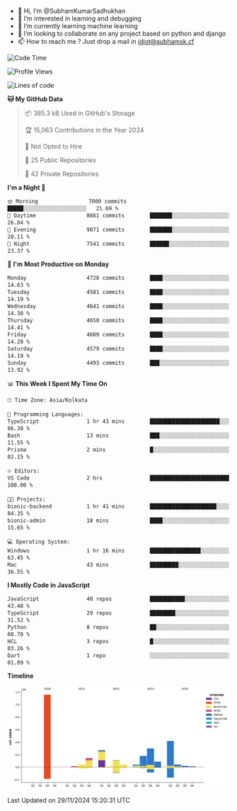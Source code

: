 - 👋 Hi, I’m @SubhamKumarSadhukhan
- 👀 I’m interested in learning and debugging
- 🌱 I’m currently learning machine learning
- 💞️ I’m looking to collaborate on any project based on python and django
- 📫 How to reach me ?
      Just drop a mail in idiot@subhamsk.cf

<!---
SubhamKumarSadhukhan/SubhamKumarSadhukhan is a ✨ special ✨ repository because its `README.md` (this file) appears on your GitHub profile.
You can click the Preview link to take a look at your changes.
--->


<!--START_SECTION:waka-->
![Code Time](http://img.shields.io/badge/Code%20Time-2%2C651%20hrs%2048%20mins-blue)

![Profile Views](http://img.shields.io/badge/Profile%20Views-1-blue)

![Lines of code](https://img.shields.io/badge/From%20Hello%20World%20I%27ve%20Written-2.9%20million%20lines%20of%20code-blue)

**🐱 My GitHub Data** 

> 📦 385.3 kB Used in GitHub's Storage 
 > 
> 🏆 15,063 Contributions in the Year 2024
 > 
> 🚫 Not Opted to Hire
 > 
> 📜 25 Public Repositories 
 > 
> 🔑 42 Private Repositories 
 > 
**I'm a Night 🦉** 

```text
🌞 Morning                7000 commits        █████░░░░░░░░░░░░░░░░░░░░   21.69 % 
🌆 Daytime                8661 commits        ███████░░░░░░░░░░░░░░░░░░   26.84 % 
🌃 Evening                9071 commits        ███████░░░░░░░░░░░░░░░░░░   28.11 % 
🌙 Night                  7541 commits        ██████░░░░░░░░░░░░░░░░░░░   23.37 % 
```
📅 **I'm Most Productive on Monday** 

```text
Monday                   4720 commits        ████░░░░░░░░░░░░░░░░░░░░░   14.63 % 
Tuesday                  4581 commits        ████░░░░░░░░░░░░░░░░░░░░░   14.19 % 
Wednesday                4641 commits        ████░░░░░░░░░░░░░░░░░░░░░   14.38 % 
Thursday                 4650 commits        ████░░░░░░░░░░░░░░░░░░░░░   14.41 % 
Friday                   4609 commits        ████░░░░░░░░░░░░░░░░░░░░░   14.28 % 
Saturday                 4579 commits        ████░░░░░░░░░░░░░░░░░░░░░   14.19 % 
Sunday                   4493 commits        ███░░░░░░░░░░░░░░░░░░░░░░   13.92 % 
```


📊 **This Week I Spent My Time On** 

```text
🕑︎ Time Zone: Asia/Kolkata

💬 Programming Languages: 
TypeScript               1 hr 43 mins        ██████████████████████░░░   86.30 % 
Bash                     13 mins             ███░░░░░░░░░░░░░░░░░░░░░░   11.55 % 
Prisma                   2 mins              █░░░░░░░░░░░░░░░░░░░░░░░░   02.15 % 

🔥 Editors: 
VS Code                  2 hrs               █████████████████████████   100.00 % 

🐱‍💻 Projects: 
bionic-backend           1 hr 41 mins        █████████████████████░░░░   84.35 % 
bionic-admin             18 mins             ████░░░░░░░░░░░░░░░░░░░░░   15.65 % 

💻 Operating System: 
Windows                  1 hr 16 mins        ████████████████░░░░░░░░░   63.45 % 
Mac                      43 mins             █████████░░░░░░░░░░░░░░░░   36.55 % 
```

**I Mostly Code in JavaScript** 

```text
JavaScript               40 repos            ███████████░░░░░░░░░░░░░░   43.48 % 
TypeScript               29 repos            ████████░░░░░░░░░░░░░░░░░   31.52 % 
Python                   8 repos             ██░░░░░░░░░░░░░░░░░░░░░░░   08.70 % 
HCL                      3 repos             █░░░░░░░░░░░░░░░░░░░░░░░░   03.26 % 
Dart                     1 repo              ░░░░░░░░░░░░░░░░░░░░░░░░░   01.09 % 
```



**Timeline**

![Lines of Code chart](https://raw.githubusercontent.com/SubhamKumarSadhukhan/SubhamKumarSadhukhan/main/assets/bar_graph.png)


 Last Updated on 29/11/2024 15:20:31 UTC
<!--END_SECTION:waka-->
